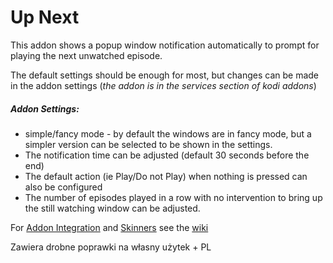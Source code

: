 # Up Next

This addon shows a popup window notification automatically to prompt for playing the next unwatched episode. 

The default settings should be enough for most, but changes can be made in the addon settings (*the addon is in the services section of kodi addons*)

##### Addon Settings:

  * simple/fancy mode - by default the windows are in fancy mode, but a simpler version can be selected to be shown in the settings.
  * The notification time can be adjusted (default 30 seconds before the end)
  * The default action (ie Play/Do not Play) when nothing is pressed can also be configured
  * The number of episodes played in a row with no intervention to bring up the still watching window can be adjusted.                                      

For [Addon Integration](https://github.com/im85288/service.upnext/wiki/Addon-Integration) and [Skinners](https://github.com/im85288/service.upnext/wiki/Skinners) see the [wiki](https://github.com/im85288/service.upnext/wiki)     

Zawiera drobne poprawki na własny użytek + PL
